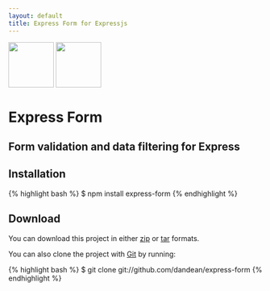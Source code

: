 ```yaml
---
layout: default
title: Express Form for Expressjs
---
```


<div class="download" markdown="1">
  <a href="http://github.com/dandean/express-form/zipball/master"><img border="0" width="90" src="http://github.com/images/modules/download/zip.png"></a>
  <a href="http://github.com/dandean/express-form/tarball/master"><img border="0" width="90" src="http://github.com/images/modules/download/tar.png"></a>
</div>

# Express Form
## Form validation and data filtering for Express

## Installation

{% highlight bash %}
$ npm install express-form
{% endhighlight %}

## Download

You can download this project in either [zip](http://github.com/dandean/express-form/zipball/master) or [tar](http://github.com/dandean/express-form/tarball/master) formats.

You can also clone the project with [Git](http://git-scm.com) by running:

{% highlight bash %}
$ git clone git://github.com/dandean/express-form
{% endhighlight %}


